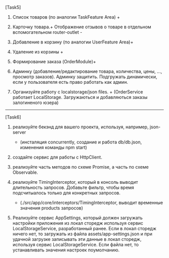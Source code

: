 [Task5]
1. Список товаров (по аналогии TaskFeature Area) + 

2. Карточку товара.+   Отображение отзывов о товаре в отдельном вспомогательном router-outlet -

3. Добавление в корзину (по аналогии UserFeature Area)+

4. Удаление из корзины  +

5. Формирование заказа (OrderModule)+

6. Админку (добавление/редактирование товара, количества, цены, ..., просмотр заказов). 
   Админку защитить. Подгружать динамически, если у пользователя есть право работать как админ.


7. Организуйте работу с localstorage/json files. + (OrderService работает LocalStorage. Загружаються и добавляються заказы залогиненого юзера)




-------------------------------------------------------------------------------------------------------------------------------------------------
[Task6]

1. реализуйте бекэнд для вашего проекта, используя, например, json-server 
    + (инсталяция concurrently, создание и работа db/db.json, изменения команды npm start)

2. создайте сервис для работы с HttpClient.

3. реализуйте часть методов по схеме Promise, а часть по схеме Observable.

4. реализуйте TimingInterceptor, который в консоль выводит длительность запросов. 
   Добавьте фильтр, чтобы время подсчитыалось только для конкретных запросов.
   + (./src/app/core/interceptors/TimingInterceptor,  выводит временные значения products запросов)

5. Реализуйте сервис AppSettings, который должен загружать настройки приложения из локал сторедж используя сервис LocalStorageService, 
   разработанный ранее. Если в локал сторедж ничего нет, то загружать из файла assets/app-settings.json и при удачной загрузке 
   записывать эти данные в локал сторедж, используя сервис LocalStorageService. Если файла нет, то устанавливать значения настроек поумолчанию.
